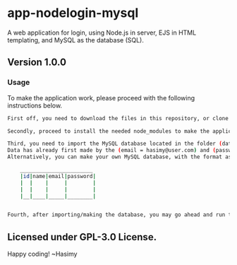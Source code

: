 # app-nodelogin-mysql

A web application for login, using Node.js in server, EJS in HTML templating, and MySQL as the database (SQL).

## Version 1.0.0

### Usage

To make the application work, please proceed with the following instructions below.

```sh
First off, you need to download the files in this repository, or clone it with command (git clone "url").

Secondly, proceed to install the needed node_modules to make the application work using command (npm install).

Third, you need to import the MySQL database located in the folder (database/nodemysql.sql).
Data has already first made by the (email = hasimy@user.com) and (password = user).
Alternatively, you can make your own MySQL database, with the format as follows:

    _______________________
    |id|name|email|password|
    |  |    |     |        |
    |  |    |     |        |
    |__|____|_____|________|


Fourth, after importing/making the database, you may go ahead and run the app with the command (npm start).
```

## Licensed under GPL-3.0 License.

Happy coding!
~Hasimy
